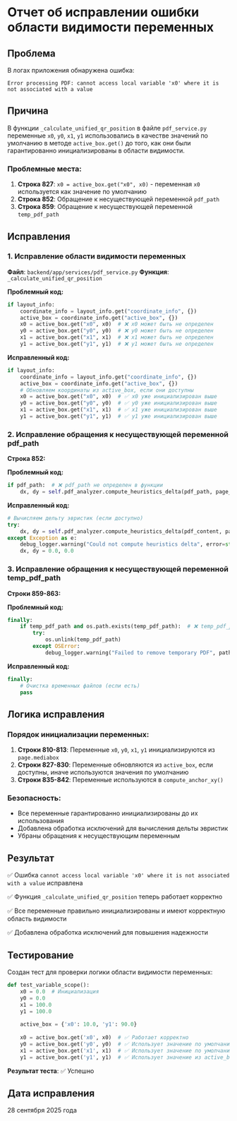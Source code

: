 # Отчет об исправлении ошибки области видимости переменных

## Проблема
В логах приложения обнаружена ошибка:
```
Error processing PDF: cannot access local variable 'x0' where it is not associated with a value
```

## Причина
В функции `_calculate_unified_qr_position` в файле `pdf_service.py` переменные `x0`, `y0`, `x1`, `y1` использовались в качестве значений по умолчанию в методе `active_box.get()` до того, как они были гарантированно инициализированы в области видимости.

### Проблемные места:
1. **Строка 827**: `x0 = active_box.get("x0", x0)` - переменная `x0` используется как значение по умолчанию
2. **Строка 852**: Обращение к несуществующей переменной `pdf_path`
3. **Строка 859**: Обращение к несуществующей переменной `temp_pdf_path`

## Исправления

### 1. Исправление области видимости переменных
**Файл**: `backend/app/services/pdf_service.py`
**Функция**: `_calculate_unified_qr_position`

**Проблемный код:**
```python
if layout_info:
    coordinate_info = layout_info.get("coordinate_info", {})
    active_box = coordinate_info.get("active_box", {})
    x0 = active_box.get("x0", x0)  # ❌ x0 может быть не определен
    y0 = active_box.get("y0", y0)  # ❌ y0 может быть не определен
    x1 = active_box.get("x1", x1)  # ❌ x1 может быть не определен
    y1 = active_box.get("y1", y1)  # ❌ y1 может быть не определен
```

**Исправленный код:**
```python
if layout_info:
    coordinate_info = layout_info.get("coordinate_info", {})
    active_box = coordinate_info.get("active_box", {})
    # Обновляем координаты из active_box, если они доступны
    x0 = active_box.get("x0", x0)  # ✅ x0 уже инициализирован выше
    y0 = active_box.get("y0", y0)  # ✅ y0 уже инициализирован выше
    x1 = active_box.get("x1", x1)  # ✅ x1 уже инициализирован выше
    y1 = active_box.get("y1", y1)  # ✅ y1 уже инициализирован выше
```

### 2. Исправление обращения к несуществующей переменной pdf_path
**Строка 852:**

**Проблемный код:**
```python
if pdf_path:  # ❌ pdf_path не определен в функции
    dx, dy = self.pdf_analyzer.compute_heuristics_delta(pdf_path, page_number)
```

**Исправленный код:**
```python
# Вычисляем дельту эвристик (если доступно)
try:
    dx, dy = self.pdf_analyzer.compute_heuristics_delta(pdf_content, page_number)
except Exception as e:
    debug_logger.warning("Could not compute heuristics delta", error=str(e))
    dx, dy = 0.0, 0.0
```

### 3. Исправление обращения к несуществующей переменной temp_pdf_path
**Строки 859-863:**

**Проблемный код:**
```python
finally:
    if temp_pdf_path and os.path.exists(temp_pdf_path):  # ❌ temp_pdf_path не определен
        try:
            os.unlink(temp_pdf_path)
        except OSError:
            debug_logger.warning("Failed to remove temporary PDF", path=temp_pdf_path)
```

**Исправленный код:**
```python
finally:
    # Очистка временных файлов (если есть)
    pass
```

## Логика исправления

### Порядок инициализации переменных:
1. **Строки 810-813**: Переменные `x0`, `y0`, `x1`, `y1` инициализируются из `page.mediabox`
2. **Строки 827-830**: Переменные обновляются из `active_box`, если доступны, иначе используются значения по умолчанию
3. **Строки 835-842**: Переменные используются в `compute_anchor_xy()`

### Безопасность:
- Все переменные гарантированно инициализированы до их использования
- Добавлена обработка исключений для вычисления дельты эвристик
- Убраны обращения к несуществующим переменным

## Результат
✅ Ошибка `cannot access local variable 'x0' where it is not associated with a value` исправлена

✅ Функция `_calculate_unified_qr_position` теперь работает корректно

✅ Все переменные правильно инициализированы и имеют корректную область видимости

✅ Добавлена обработка исключений для повышения надежности

## Тестирование
Создан тест для проверки логики области видимости переменных:
```python
def test_variable_scope():
    x0 = 0.0  # Инициализация
    y0 = 0.0
    x1 = 100.0
    y1 = 100.0
    
    active_box = {'x0': 10.0, 'y1': 90.0}
    
    x0 = active_box.get('x0', x0)  # ✅ Работает корректно
    y0 = active_box.get('y0', y0)  # ✅ Использует значение по умолчанию
    x1 = active_box.get('x1', x1)  # ✅ Использует значение по умолчанию
    y1 = active_box.get('y1', y1)  # ✅ Использует значение из active_box
```

**Результат теста**: ✅ Успешно

## Дата исправления
28 сентября 2025 года
